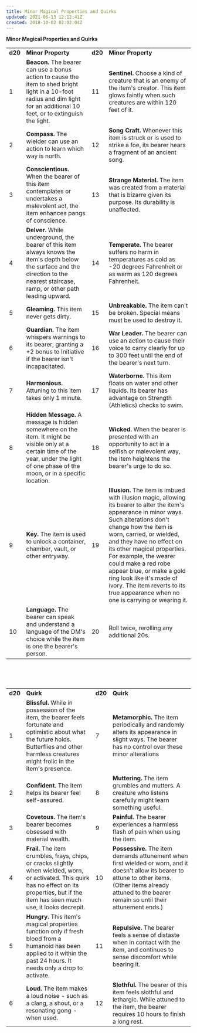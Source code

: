 ```yaml
---
title: Minor Magical Properties and Quirks
updated: 2021-06-13 12:12:41Z
created: 2018-10-02 02:02:04Z
---
```


**Minor Magical Properties and Quirks**

|         |                                                                                                                                                                                             |         |                                                                                                                                                                                                                                                                                                                                                                                                                                                       |
|---------|---------------------------------------------------------------------------------------------------------------------------------------------------------------------------------------------|---------|-------------------------------------------------------------------------------------------------------------------------------------------------------------------------------------------------------------------------------------------------------------------------------------------------------------------------------------------------------------------------------------------------------------------------------------------------------|
| **d20** | **Minor Property**                                                                                                                                                                          | **d20** | **Minor Property**                                                                                                                                                                                                                                                                                                                                                                                                                                    |
| 1       | **Beacon.** The bearer can use a bonus action to cause the item to shed bright light in a 10-foot radius and dim light for an additional 10 feet, or to extinguish the light.               | 11      | **Sentinel.** Choose a kind of creature that is an enemy of the item's creator. This item glows faintly when such creatures are within 120 feet of it.                                                                                                                                                                                                                                                                                                |
| 2       | **Compass.** The wielder can use an action to learn which way is north.                                                                                                                     | 12      | **Song Craft.** Whenever this item is struck or is used to strike a foe, its bearer hears a fragment of an ancient song.                                                                                                                                                                                                                                                                                                                              |
| 3       | **Conscientious.** When the bearer of this item contemplates or undertakes a malevolent act, the item enhances pangs of conscience.                                                         | 13      | **Strange Material.** The item was created from a material that is bizarre given its purpose. Its durability is unaffected.                                                                                                                                                                                                                                                                                                                           |
| 4       | **Delver.** While underground, the bearer of this item always knows the item's depth below the surface and the direction to the nearest staircase, ramp, or other path leading upward.      | 14      | **Temperate.** The bearer suffers no harm in temperatures as cold as -20 degrees Fahrenheit or as warm as 120 degrees Fahrenheit.                                                                                                                                                                                                                                                                                                                     |
| 5       | **Gleaming.** This item never gets dirty.                                                                                                                                                   | 15      | **Unbreakable.** The item can't be broken. Special means must be used to destroy it.                                                                                                                                                                                                                                                                                                                                                                  |
| 6       | **Guardian.** The item whispers warnings to its bearer, granting a +2 bonus to Initiative if the bearer isn't incapacitated.                                                                | 16      | **War Leader.** The bearer can use an action to cause their voice to carry clearly for up to 300 feet until the end of the bearer's next turn.                                                                                                                                                                                                                                                                                                        |
| 7       | **Harmonious.** Attuning to this item takes only 1 minute.                                                                                                                                  | 17      | **Waterborne.** This item floats on water and other liquids. Its bearer has advantage on Strength (Athletics) checks to swim.                                                                                                                                                                                                                                                                                                                         |
| 8       | **Hidden Message.** A message is hidden somewhere on the item. It might be visible only at a certain time of the year, under the light of one phase of the moon, or in a specific location. | 18      | **Wicked.** When the bearer is presented with an opportunity to act in a selfish or malevolent way, the item heightens the bearer's urge to do so.                                                                                                                                                                                                                                                                                                    |
| 9       | **Key.** The item is used to unlock a container, chamber, vault, or other entryway.                                                                                                         | 19      | **Illusion.** The item is imbued with illusion magic, allowing its bearer to alter the item's appearance in minor ways. Such alterations don't change how the item is worn, carried, or wielded, and they have no effect on its other magical properties. For example, the wearer could make a red robe appear blue, or make a gold ring look like it's made of ivory. The item reverts to its true appearance when no one is carrying or wearing it. |
| 10      | **Language.** The bearer can speak and understand a language of the DM's choice while the item is one the bearer's person.                                                                  | 20      | Roll twice, rerolling any additional 20s.                                                                                                                                                                                                                                                                                                                                                                                                             |

 

 

|         |                                                                                                                                                                                                     |         |                                                                                                                                                                                                                      |
|---------|-----------------------------------------------------------------------------------------------------------------------------------------------------------------------------------------------------|---------|----------------------------------------------------------------------------------------------------------------------------------------------------------------------------------------------------------------------|
| **d20** | **Quirk**                                                                                                                                                                                           | **d20** | **Quirk**                                                                                                                                                                                                            |
| 1       | **Blissful.** While in possession of the item, the bearer feels fortunate and optimistic about what the future holds. Butterflies and other harmless creatures might frolic in the item's presence. | 7       | **Metamorphic.** The item periodically and randomly alters its appearance in slight ways. The bearer has no control over these minor alterations                                                                     |
| 2       | **Confident.** The item helps its bearer feel self-assured.                                                                                                                                         | 8       | **Muttering.** The item grumbles and mutters. A creature who listens carefully might learn something useful.                                                                                                         |
| 3       | **Covetous.** The item's bearer becomes obsessed with material wealth.                                                                                                                              | 9       | **Painful.** The bearer experiences a harmless flash of pain when using the item.                                                                                                                                    |
| 4       | **Frail.** The item crumbles, frays, chips, or cracks slightly when wielded, worn, or activated. This quirk has no effect on its properties, but if the item has seen much use, it looks decrepit.  | 10      | **Possessive.** The item demands attunement when first wielded or worn, and it doesn't allow its bearer to attune to other items. (Other items already attuned to the bearer remain so until their attunement ends.) |
| 5       | **Hungry.** This item's magical properties function only if fresh blood from a humanoid has been applied to it within the past 24 hours. It needs only a drop to activate.                          | 11      | **Repulsive.** The bearer feels a sense of distaste when in contact with the item, and continues to sense discomfort while bearing it.                                                                               |
| 6       | **Loud.** The item makes a loud noise - such as a clang, a shout, or a resonating gong - when used.                                                                                                 | 12      | **Slothful.** The bearer of this item feels slothful and lethargic. While attuned to the item, the bearer requires 10 hours to finish a long rest.                                                                   |

 

